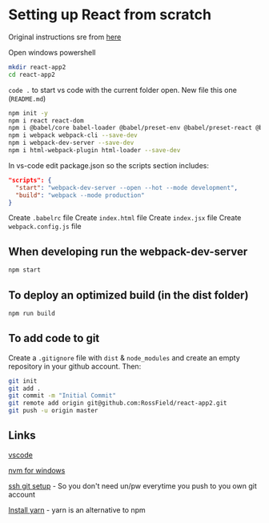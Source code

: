 # Setting up React from scratch

Original instructions sre from [here](https://blog.usejournal.com/setting-up-react-webpack-4-babel-7-from-scratch-2019-b771dca2f637)

Open windows powershell

```bash
mkdir react-app2
cd react-app2
```

`code .` to start vs code with the current folder open. New file this one (`README.md`)

```bash
npm init -y
npm i react react-dom
npm i @babel/core babel-loader @babel/preset-env @babel/preset-react @babel/polyfill --save-dev
npm i webpack webpack-cli --save-dev
npm i webpack-dev-server --save-dev
npm i html-webpack-plugin html-loader --save-dev
```

In vs-code edit package.json so the scripts section includes:
```json
"scripts": {
  "start": "webpack-dev-server --open --hot --mode development",
  "build": "webpack --mode production"
}
```

Create `.babelrc` file
Create `index.html` file
Create `index.jsx` file
Create `webpack.config.js` file


## When developing run the webpack-dev-server
```bash
npm start
```

## To deploy an optimized build (in the dist folder)
```bash
npm run build
```

## To add code to git
Create a `.gitignore` file with `dist` & `node_modules` and create an empty repository in your github account. Then: 
```bash
git init
git add .
git commit -m "Initial Commit"
git remote add origin git@github.com:RossField/react-app2.git
git push -u origin master
```

## Links
[vscode](https://code.visualstudio.com/docs/setup/windows)

[nvm for windows](https://github.com/coreybutler/nvm-windows)

[ssh git setup](https://dev.to/bdbch/setting-up-ssh-and-git-on-windows-10-2khk) - So you don't need un/pw everytime you push to you own git account

[Install yarn](https://yarnpkg.com/lang/en/docs/install/#windows-stable) - yarn is an alternative to npm
